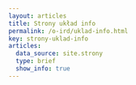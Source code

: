 ```yaml
---
layout: articles
title: Strony układ info 
permalink: /o-ird/uklad-info.html
key: strony-uklad-info
articles:
  data_source: site.strony
  type: brief
  show_info: true
---
```



